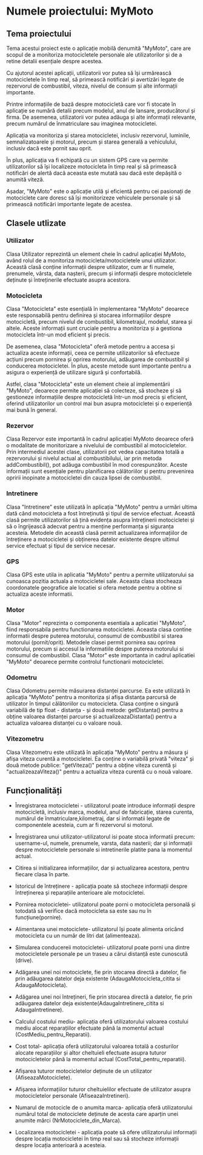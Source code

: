 # Numele proiectului: MyMoto

## Tema proiectului

  Tema acestui proiect este o aplicație mobilă denumită "MyMoto", care are scopul de a monitoriza motocicletele personale ale utilizatorilor și de a retine detalii esențiale despre acestea.

  Cu ajutorul acestei aplicații, utilizatorii vor putea să își urmărească motocicletele în timp real, să primească notificări și avertizări legate de rezervorul de combustibil, viteza, nivelul de consum și alte informații importante.

  Printre informațiile de bază despre motocicletă care vor fi stocate în aplicație se numără detalii precum modelul, anul de lansare, producătorul și firma. De asemenea, utilizatorii vor putea adăuga și alte informații relevante, precum numărul de înmatriculare sau imaginea motocicletei.

  Aplicația va monitoriza și starea motocicletei, inclusiv rezervorul, luminile, semnalizatoarele și motorul, precum și starea generală a vehiculului, inclusiv dacă este pornit sau oprit.

  În plus, aplicația va fi echipată cu un sistem GPS care va permite utilizatorilor să își localizeze motocicleta în timp real și să primească notificări de alertă dacă aceasta este mutată sau dacă este depășită o anumită viteză.

  Așadar, "MyMoto" este o aplicație utilă și eficientă pentru cei pasionați de motociclete care doresc să își monitorizeze vehiculele personale și să primească notificări importante legate de acestea.

## Clasele utlizate

### Utilizator

  Clasa Utilizator reprezintă un element cheie în cadrul aplicației MyMoto, având rolul de a monitoriza motocicleta/motocicletele unui utilizator. Această clasă conține informații despre utilizator, cum ar fi numele, prenumele, vârsta, data nașterii, precum și informații despre motocicletele deținute și întreținerile efectuate asupra acestora.

### Motocicleta

  Clasa "Motocicleta" este esențială în implementarea "MyMoto" deoarece este responsabilă pentru definirea și stocarea informațiilor despre motocicletă, precum nivelul de combustibil, kilometrajul, modelul, starea și altele. Aceste informații sunt cruciale pentru a monitoriza și a gestiona motocicleta într-un mod eficient și precis.

  De asemenea, clasa "Motocicleta" oferă metode pentru a accesa și actualiza aceste informații, ceea ce permite utilizatorilor să efectueze acțiuni precum pornirea și oprirea motorului, adăugarea de combustibil și conducerea motocicletei. În plus, aceste metode sunt importante pentru a asigura o experiență de utilizare sigură și confortabilă.

  Astfel, clasa "Motocicleta" este un element cheie al implementării "MyMoto", deoarece permite aplicației să colecteze, să stocheze și să gestioneze informațiile despre motocicletă într-un mod precis și eficient, oferind utilizatorilor un control mai bun asupra motocicletei și o experiență mai bună în general.

### Rezervor

  Clasa Rezervor este importantă în cadrul aplicației MyMoto deoarece oferă o modalitate de monitorizare a nivelului de combustibil al motocicletelor. Prin intermediul acestei clase, utilizatorii pot vedea capacitatea totală a rezervorului și nivelul actual al combustibilului, iar prin metoda addCombustibil(), pot adăuga combustibil în mod corespunzător. Aceste informații sunt esențiale pentru planificarea călătoriilor și pentru prevenirea opririi inopinate a motocicletei din cauza lipsei de combustibil.

### Intretinere

  Clasa "Intretinere" este utilizată în aplicația "MyMoto" pentru a urmări ultima dată când motocicleta a fost întreținută și tipul de service efectuat. Această clasă permite utilizatorilor să țină evidența asupra întreținerii motocicletei și să o îngrijească adecvat pentru a menține performanța și siguranța acesteia. Metodele din această clasă permit actualizarea informațiilor de întreținere a motocicletei și obținerea datelor existente despre ultimul service efectuat și tipul de service necesar.

### GPS

  Clasa GPS este utila in aplicatia "MyMoto" pentru a permite utilizatorului sa cunoasca pozitia actuala a motocicletei sale. Aceasta clasa stocheaza coordonatele geografice ale locatiei si ofera metode pentru a obtine si actualiza aceste informatii.

### Motor

  Clasa "Motor" reprezinta o componenta esentiala a aplicatiei "MyMoto", fiind responsabila pentru functionarea motocicletei. Aceasta clasa contine informatii despre puterea motorului, consumul de combustibil si starea motorului (pornit/oprit). Metodele clasei permit pornirea sau oprirea motorului, precum si accesul la informatiile despre puterea motorului si consumul de combustibil. Clasa "Motor" este importanta in cadrul aplicatiei "MyMoto" deoarece permite controlul functionarii motocicletei.

### Odometru

  Clasa Odometru permite măsurarea distanței parcurse. Ea este utilizată în aplicația "MyMoto" pentru a monitoriza și afișa distanța parcursă de utilizator în timpul călătoriilor cu motocicleta. Clasa conține o singură variabilă de tip float - distanța - și două metode: getDistanta() pentru a obține valoarea distanței parcurse și actualizeazaDistanta() pentru a actualiza valoarea distanței cu o valoare nouă.

### Vitezometru

  Clasa Vitezometru este utilizată în aplicația "MyMoto" pentru a măsura și afișa viteza curentă a motocicletei. Ea conține o variabilă privată "viteza" și două metode publice: "getViteza()" pentru a obține viteza curentă și "actualizeazaViteza()" pentru a actualiza viteza curentă cu o nouă valoare.

## Funcționalități


- Înregistrarea motocicletei - utilizatorul poate introduce informații despre motocicletă, inclusiv marca, modelul, anul de fabricație, starea curenta, numărul de înmatriculare,kilometraj, dar si informatii legate de componentele acesteia, cum ar fi rezervorul si motorul.

- Înregistrarea unui utilizator-utilizatorul isi poate stoca informatii precum: username-ul, numele, prenumele, varsta, data nasterii; dar și informații despre motocicletele personale si intretinerile platite pana la momentul actual.

- Citirea si initializarea informațiilor, dar și actualizarea acestora, pentru fiecare clasa în parte.

- Istoricul de întreținere - aplicația poate să stocheze informații despre întreținerea și reparațiile anterioare ale motocicletei. 

- Pornirea motocicletei- utilizatorul poate porni o motocicleta personală și totodată să verifice dacă motocicleta sa este sau nu în funcțiune(pornire).

- Alimentarea unei motociclete- utilizatorul își poate alimenta oricând motocicleta cu un număr de litri dat (alimenteaza).

- Simularea conducereii motocicletei- utilizatorul poate porni una dintre motocicletele personale pe un traseu a cărui distanță este cunoscută (drive).

- Adăgarea unei noi motociclete, fie prin stocarea directă a datelor, fie prin adăugarea datelor deja existente (AdaugaMotocicleta_citita si AdaugaMotocicleta).

- Adăgarea unei noi întrețineri, fie prin stocarea directă a datelor, fie prin adăugarea datelor deja existente(AdaugaIntretinere_citita si AdaugaIntretinere).

- Calculul costului mediu- aplicația oferă utilizatorului valoarea costului mediu alocat reparațiilor efectuate până la momentul actual (CostMediu_pentru_Reparatii).

- Cost total- aplicația oferă utilizatorului valoarea totală a costurilor alocate reparațiilor și altor cheltuieli efectuate asupra tuturor motocicletelor până la momentul actual (CostTotal_pentru_reparatii).

- Afișarea tuturor motocicletelor deținute de un utilizator (AfiseazaMotociclete).

- Afișarea informațiilor tuturor cheltuielilor efectuate de utilizator asupra motocicletelor personale (AfiseazaIntretineri). 

- Numarul de motocicle de o anumita marca- aplicația oferă utilizatorului numărul total de motociclete deținute de acesta care aparțin unei anumite mărci (NrMotociclete_din_Marca).

- Localizarea motocicletei - aplicația poate să ofere utilizatorului informații despre locația motocicletei în timp real sau să stocheze informații despre locația anterioară a acesteia.
